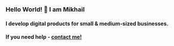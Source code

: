 ### Hello World! 👋 I am Mikhail
#### I develop digital products for small & medium-sized businesses. 
#### If you need help - [contact me!](https://t.me/netwebdev)
